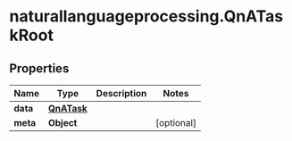 # naturallanguageprocessing.QnATaskRoot

## Properties

Name | Type | Description | Notes
------------ | ------------- | ------------- | -------------
**data** | [**QnATask**](QnATask.md) |  | 
**meta** | **Object** |  | [optional] 


